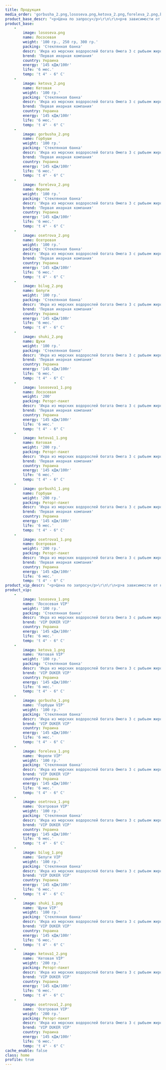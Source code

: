 ```yaml
---
title: Продукция
media_order: 'gorbusha_2.png,lososeva.png,ketova_2.png,foreleva_2.png,bilug_2.png,osetrova_2.png,shuki_2.png,gorbush1_1.png,ketova1_1.png,lososeva1_1.png,osetrova1_1.png,bilug_1.png,foreleva_1.png,gorbusha_1.png,ketova_1.png,lososeva_1.png,osetrova_1.png,shuki_1.png,ketova1_2.png,osetrova1_2.png'
product_base_descr: "<p>Цена по запросу</p>\r\n\r\n<p>в зависимости от наличия и объема заказа.</p>\r\n\r\n<p>Минимальный объем - от 500 кг.</p>"
product_base:
    -
        image: lososeva.png
        name: Лососевая
        weight: '100 гр., 250 гр, 300 гр.'
        packing: 'Стеклянная банка'
        descr: 'Икра из морских водорослей богата Омега 3 с рыбьем жиром.По вкусовым качествам приближена к натуральной'
        brend: 'Первая икорная компания'
        country: Украина
        energy: '145 кДж/100г'
        life: '6 мес.'
        temp: 't 4° - 6° C'
    -
        image: ketova_2.png
        name: Кетовая
        weight: '100 гр.'
        packing: 'Стеклянная банка'
        descr: 'Икра из морских водорослей богата Омега 3 с рыбьем жиром.По вкусовым качествам приближена к натуральной'
        brend: 'Первая икорная компания'
        country: Украина
        energy: '145 кДж/100г'
        life: '6 мес.'
        temp: 't 4° - 6° C'
    -
        image: gorbusha_2.png
        name: Горбуши
        weight: '100 гр.'
        packing: 'Стеклянная банка'
        descr: 'Икра из морских водорослей богата Омега 3 с рыбьем жиром.По вкусовым качествам приближена к натуральной'
        brend: 'Первая икорная компания'
        country: Украина
        energy: '145 кДж/100г'
        life: '6 мес.'
        temp: 't 4° - 6° C'
    -
        image: foreleva_2.png
        name: Форели
        weight: '100 гр.'
        packing: 'Стеклянная банка'
        descr: 'Икра из морских водорослей богата Омега 3 с рыбьем жиром.По вкусовым качествам приближена к натуральной'
        brend: 'Первая икорная компания'
        country: Украина
        energy: '145 кДж/100г'
        life: '6 мес.'
        temp: 't 4° - 6° C'
    -
        image: osetrova_2.png
        name: Осетровая
        weight: '100 гр.'
        packing: 'Стеклянная банка'
        descr: 'Икра из морских водорослей богата Омега 3 с рыбьем жиром.По вкусовым качествам приближена к натуральной'
        brend: 'Первая икорная компания'
        country: Украина
        energy: '145 кДж/100г'
        life: '6 мес.'
        temp: 't 4° - 6° C'
    -
        image: bilug_2.png
        name: Белуги
        weight: '100 гр.'
        packing: 'Стеклянная банка'
        descr: 'Икра из морских водорослей богата Омега 3 с рыбьем жиром.По вкусовым качествам приближена к натуральной'
        brend: 'Первая икорная компания'
        country: Украина
        energy: '145 кДж/100г'
        life: '6 мес.'
        temp: 't 4° - 6° C'
    -
        image: shuki_2.png
        name: Щуки
        weight: '100 гр.'
        packing: 'Стеклянная банка'
        descr: 'Икра из морских водорослей богата Омега 3 с рыбьем жиром.По вкусовым качествам приближена к натуральной'
        brend: 'Первая икорная компания'
        country: Украина
        energy: '145 кДж/100г'
        life: '6 мес.'
        temp: 't 4° - 6° C'
    -
        image: lososeva1_1.png
        name: Лососевая
        weight: '200'
        packing: Реторт-пакет
        descr: 'Икра из морских водорослей богата Омега 3 с рыбьем жиром.По вкусовым качествам приближена к натуральной'
        brend: 'Первая икорная компания'
        country: Украина
        energy: '145 кДж/100г'
        life: '6 мес.'
        temp: 't 4° - 6° C'
    -
        image: ketova1_1.png
        name: Кетовая
        weight: '200 гр.'
        packing: Реторт-пакет
        descr: 'Икра из морских водорослей богата Омега 3 с рыбьем жиром.По вкусовым качествам приближена к натуральной'
        brend: 'Первая икорная компания'
        country: Украина
        energy: '145 кДж/100г'
        life: '6 мес.'
        temp: 't 4° - 6° C'
    -
        image: gorbush1_1.png
        name: Горбуши
        weight: '200 гр.'
        packing: Реторт-пакет
        descr: 'Икра из морских водорослей богата Омега 3 с рыбьем жиром.По вкусовым качествам приближена к натуральной'
        brend: 'Первая икорная компания'
        country: Украина
        energy: '145 кДж/100г'
        life: '6 мес.'
        temp: 't 4° - 6° C'
    -
        image: osetrova1_1.png
        name: Осетровая
        weight: '200 гр.'
        packing: Реторт-пакет
        descr: 'Икра из морских водорослей богата Омега 3 с рыбьем жиром.По вкусовым качествам приближена к натуральной'
        brend: 'Первая икорная компания'
        country: Украина
        energy: '145 кДж/100г'
        life: '6 мес.'
        temp: 't 4° - 6° C'
product_vip_descr: "<p>Цена по запросу</p>\r\n\r\n<p>в зависимости от наличия и объема заказа.</p>\r\n\r\n<p>Минимальный объем - от 500 кг.</p>"
product_vip:
    -
        image: lososeva_1.png
        name: 'Лососевая VIP'
        weight: '100 гр.'
        packing: 'Стеклянная банка'
        descr: 'Икра из морских водорослей богата Омега 3 с рыбьем жиром.По вкусовым качествам приближена к натуральной'
        brend: 'VIP DUKER VIP'
        country: Украина
        energy: '145 кДж/100г'
        life: '6 мес.'
        temp: 't 4° - 6° C'
    -
        image: ketova_1.png
        name: 'Кетовая VIP'
        weight: '100 гр.'
        packing: 'Стеклянная банка'
        descr: 'Икра из морских водорослей богата Омега 3 с рыбьем жиром.По вкусовым качествам приближена к натуральной'
        brend: 'VIP DUKER VIP'
        country: Украина
        energy: '145 кДж/100г'
        life: '6 мес.'
        temp: 't 4° - 6° C'
    -
        image: gorbusha_1.png
        name: 'Горбуши VIP'
        weight: '100 гр.'
        packing: 'Стеклянная банка'
        descr: 'Икра из морских водорослей богата Омега 3 с рыбьем жиром.По вкусовым качествам приближена к натуральной'
        brend: 'VIP DUKER VIP'
        country: Украина
        energy: '145 кДж/100г'
        life: '6 мес.'
        temp: 't 4° - 6° C'
    -
        image: foreleva_1.png
        name: 'Форели VIP'
        weight: '100 гр.'
        packing: 'Стеклянная банка'
        descr: 'Икра из морских водорослей богата Омега 3 с рыбьем жиром.По вкусовым качествам приближена к натуральной'
        brend: 'VIP DUKER VIP'
        country: Украина
        energy: '145 кДж/100г'
        life: '6 мес.'
        temp: 't 4° - 6° C'
    -
        image: osetrova_1.png
        name: 'Осетровая VIP'
        weight: '100 гр.'
        packing: 'Стеклянная банка'
        descr: 'Икра из морских водорослей богата Омега 3 с рыбьем жиром.По вкусовым качествам приближена к натуральной'
        brend: 'VIP DUKER VIP'
        country: Украина
        energy: '145 кДж/100г'
        life: '6 мес.'
        temp: 't 4° - 6° C'
    -
        image: bilug_1.png
        name: 'Белуги VIP'
        weight: '100 гр.'
        packing: 'Стеклянная банка'
        descr: 'Икра из морских водорослей богата Омега 3 с рыбьем жиром.По вкусовым качествам приближена к натуральной'
        brend: 'VIP DUKER VIP'
        country: Украина
        energy: '145 кДж/100г'
        life: '6 мес.'
        temp: 't 4° - 6° C'
    -
        image: shuki_1.png
        name: 'Щуки VIP'
        weight: '100 гр.'
        packing: 'Стеклянная банка'
        descr: 'Икра из морских водорослей богата Омега 3 с рыбьем жиром.По вкусовым качествам приближена к натуральной'
        brend: 'VIP DUKER VIP'
        country: Украина
        energy: '145 кДж/100г'
        life: '6 мес.'
        temp: 't 4° - 6° C'
    -
        image: ketova1_2.png
        name: 'Кетовая VIP'
        weight: '200 гр.'
        packing: Реторт-пакет
        descr: 'Икра из морских водорослей богата Омега 3 с рыбьем жиром.По вкусовым качествам приближена к натуральной'
        brend: 'VIP DUKER VIP'
        country: Украина
        energy: '145 кДж/100г'
        life: '6 мес.'
        temp: 't 4° - 6° C'
    -
        image: osetrova1_2.png
        name: 'Осетровая VIP'
        weight: '200 гр.'
        packing: Реторт-пакет
        descr: 'Икра из морских водорослей богата Омега 3 с рыбьем жиром.По вкусовым качествам приближена к натуральной'
        brend: 'VIP DUKER VIP'
        country: Украина
        energy: '145 кДж/100г'
        life: '6 мес.'
        temp: 't 4° - 6° C'
cache_enable: false
class: home
profile: true
---
```


